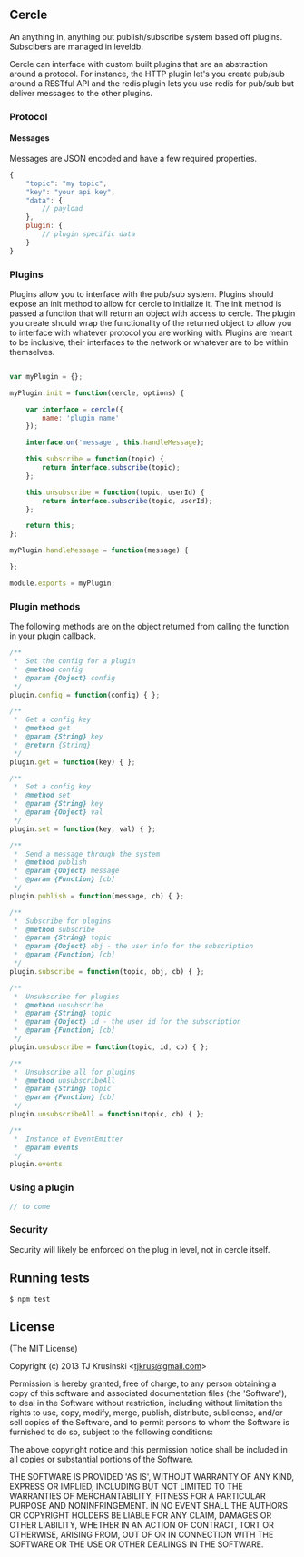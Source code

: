 ## Cercle

An anything in, anything out publish/subscribe system based off plugins. Subscibers are managed in leveldb.

Cercle can interface with custom built plugins that are an abstraction around a protocol. For instance, the HTTP plugin let's you create pub/sub around a RESTful API and the redis plugin lets you use redis for pub/sub but deliver messages to the other plugins.

### Protocol

#### Messages

Messages are JSON encoded and have a few required properties.

```javascript
{
	"topic": "my topic",
	"key": "your api key",
	"data": {
		// payload
	},
	plugin: {
		// plugin specific data
	}
}
```

### Plugins

Plugins allow you to interface with the pub/sub system. Plugins should expose an init method to allow for cercle to initialize it. The init method is passed a function that will return an object with access to cercle. The plugin you create should wrap the functionality of the returned object to allow you to interface with whatever protocol you are working with. Plugins are meant to be inclusive, their interfaces to the network or whatever are to be within themselves. 

```javascript

var myPlugin = {};

myPlugin.init = function(cercle, options) {

	var interface = cercle({
		name: 'plugin name'
	});

	interface.on('message', this.handleMessage);

	this.subscribe = function(topic) {
		return interface.subscribe(topic);
	};

	this.unsubscribe = function(topic, userId) {
		return interface.subscribe(topic, userId);
	};

	return this;
};

myPlugin.handleMessage = function(message) {

};

module.exports = myPlugin;
```

### Plugin methods

The following methods are on the object returned from calling the function in your plugin callback.

```javascript
/**
 *	Set the config for a plugin
 *	@method config
 *	@param {Object} config
 */
plugin.config = function(config) { };

/**
 *	Get a config key
 *	@method get
 *	@param {String} key
 *	@return {String}
 */
plugin.get = function(key) { };

/**
 *	Set a config key
 *	@method set
 *	@param {String} key
 *	@param {Object} val
 */
plugin.set = function(key, val) { };

/**
 *	Send a message through the system
 *	@method publish
 *	@param {Object} message
 *	@param {Function} [cb]
 */
plugin.publish = function(message, cb) { };

/**
 *	Subscribe for plugins
 *	@method subscribe
 *	@param {String} topic
 *	@param {Object} obj - the user info for the subscription
 *	@param {Function} [cb]
 */
plugin.subscribe = function(topic, obj, cb) { };

/**
 *	Unsubscribe for plugins
 *	@method unsubscribe
 *	@param {String} topic
 *	@param {Object} id - the user id for the subscription
 *	@param {Function} [cb]
 */
plugin.unsubscribe = function(topic, id, cb) { };

/**
 *	Unsubscribe all for plugins
 *	@method unsubscribeAll
 *	@param {String} topic
 *	@param {Function} [cb]
 */
plugin.unsubscribeAll = function(topic, cb) { };

/**
 *	Instance of EventEmitter
 *	@param events
 */
plugin.events

```

### Using a plugin

```javascript
// to come
```

### Security

Security will likely be enforced on the plug in level, not in cercle itself.

## Running tests

`$ npm test`

## License

(The MIT License)

Copyright (c) 2013 TJ Krusinski &lt;tjkrus@gmail.com&gt;

Permission is hereby granted, free of charge, to any person obtaining
a copy of this software and associated documentation files (the
'Software'), to deal in the Software without restriction, including
without limitation the rights to use, copy, modify, merge, publish,
distribute, sublicense, and/or sell copies of the Software, and to
permit persons to whom the Software is furnished to do so, subject to
the following conditions:

The above copyright notice and this permission notice shall be
included in all copies or substantial portions of the Software.

THE SOFTWARE IS PROVIDED 'AS IS', WITHOUT WARRANTY OF ANY KIND,
EXPRESS OR IMPLIED, INCLUDING BUT NOT LIMITED TO THE WARRANTIES OF
MERCHANTABILITY, FITNESS FOR A PARTICULAR PURPOSE AND NONINFRINGEMENT.
IN NO EVENT SHALL THE AUTHORS OR COPYRIGHT HOLDERS BE LIABLE FOR ANY
CLAIM, DAMAGES OR OTHER LIABILITY, WHETHER IN AN ACTION OF CONTRACT,
TORT OR OTHERWISE, ARISING FROM, OUT OF OR IN CONNECTION WITH THE
SOFTWARE OR THE USE OR OTHER DEALINGS IN THE SOFTWARE.

